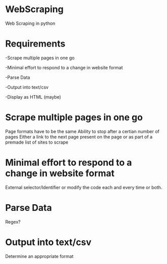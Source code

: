 # WebScraping
Web Scraping in python

# Requirements
-Scrape multiple pages in one go

-Minimal effort to respond to a change in website format

-Parse Data

-Output into text/csv

-Display as HTML (maybe)

# Scrape multiple pages in one go
Page formats have to be the same
Ability to stop after a certian number of pages
Either a link to the next page present on the page or as part of a premade list of sites to scrape

# Minimal effort to respond to a change in website format
External selector/Identifier or modify the code each and every time
or both.

# Parse Data
Regex?

# Output into text/csv
Determine an appropriate format

